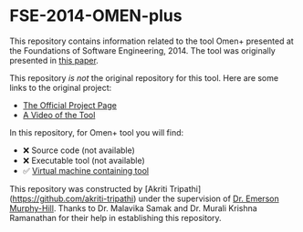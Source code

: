 # FSE-2014-OMEN-plus

This repository contains information related to the tool Omen+ presented at the Foundations of Software Engineering, 2014. The tool was originally presented in [this paper](http://drona.csa.iisc.ernet.in/~sss/tools/omen+.pdf).

This repository _is not_ the original repository for this tool. Here are some links to the original project:
*	[The Official Project Page](http://drona.csa.iisc.ernet.in/~sss/tools/omenplus.html)
*	[A Video of the Tool](https://youtu.be/qRF58T4VBGs)

In this repository, for Omen+ tool you will find:
* :x: Source code (not available)
* :x: Executable tool (not available)
* :white_check_mark: [Virtual machine containing tool](http://go.ncsu.edu/SE-tool-VMs)

This repository was constructed by [Akriti Tripathi] (https://github.com/akriti-tripathi) under the supervision of [Dr. Emerson Murphy-Hill](https://github.com/CaptainEmerson). Thanks to Dr. Malavika Samak and Dr. Murali Krishna Ramanathan for their help in establishing this repository.

